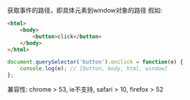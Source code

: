 获取事件的路径，即具体元素到window对象的路径
假如:
```html
<html>
    <body>
        <button>click</button>
    </body>
</html>
```
```javascript
document.querySelector('button').onclick = function(e) {
    console.log(e); // [button, body, html, window]
};
```

兼容性: chrome > 53, ie不支持, safari > 10, firefox > 52